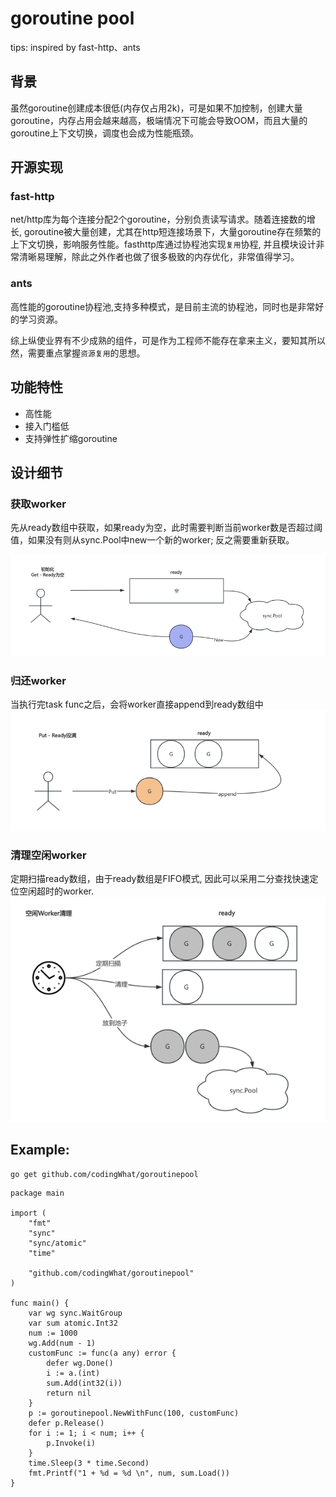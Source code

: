 # goroutine pool

tips: inspired by fast-http、ants

## 背景
虽然goroutine创建成本很低(内存仅占用2k)，可是如果不加控制，创建大量goroutine，内存占用会越来越高，极端情况下可能会导致OOM，而且大量的goroutine上下文切换，调度也会成为性能瓶颈。
## 开源实现
### fast-http
net/http库为每个连接分配2个goroutine，分别负责读写请求。随着连接数的增长, goroutine被大量创建，尤其在http短连接场景下，大量goroutine存在频繁的上下文切换，影响服务性能。fasthttp库通过协程池实现`复用`协程, 并且模块设计非常清晰易理解，除此之外作者也做了很多极致的内存优化，非常值得学习。

### ants
高性能的goroutine协程池,支持多种模式，是目前主流的协程池，同时也是非常好的学习资源。

综上纵使业界有不少成熟的组件，可是作为工程师不能存在拿来主义，要知其所以然，需要重点掌握`资源复用`的思想。



## 功能特性
- 高性能
- 接入门槛低
- 支持弹性扩缩goroutine



## 设计细节
### 获取worker
先从ready数组中获取，如果ready为空，此时需要判断当前worker数是否超过阈值，如果没有则从sync.Pool中new一个新的worker;
反之需要重新获取。

![img.png](img.png)

### 归还worker
当执行完task func之后，会将worker直接append到ready数组中
![img_1.png](img_1.png)

### 清理空闲worker
定期扫描ready数组，由于ready数组是FIFO模式, 因此可以采用二分查找快速定位空闲超时的worker.
![img_2.png](img_2.png)
## Example:

```shell
go get github.com/codingWhat/goroutinepool
```

```golang
package main

import (
	"fmt"
	"sync"
	"sync/atomic"
	"time"

	"github.com/codingWhat/goroutinepool"
)

func main() {
	var wg sync.WaitGroup
	var sum atomic.Int32
	num := 1000
	wg.Add(num - 1)
	customFunc := func(a any) error {
		defer wg.Done()
		i := a.(int)
		sum.Add(int32(i))
		return nil
	}
	p := goroutinepool.NewWithFunc(100, customFunc)
	defer p.Release()
	for i := 1; i < num; i++ {
		p.Invoke(i)
	}
	time.Sleep(3 * time.Second)
	fmt.Printf("1 + %d = %d \n", num, sum.Load())
}	
```
